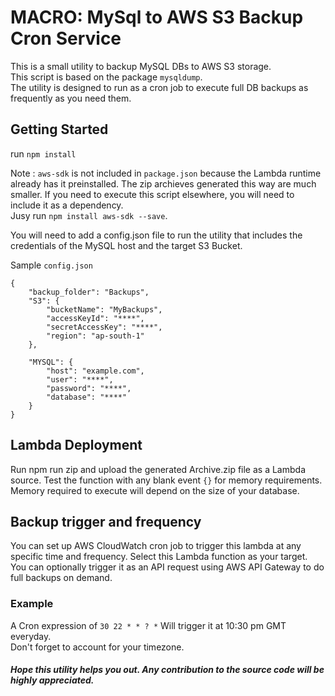 # MACRO: MySql to AWS S3 Backup Cron Service

This is a small utility to backup MySQL DBs to AWS S3 storage.<br>
This script is based on the package `mysqldump`.<br>
The utility is designed to run as a cron job to execute full DB backups as frequently as you need them.

## Getting Started

run `npm install`

Note : `aws-sdk` is not included in `package.json` because the Lambda runtime already has it preinstalled. The zip archieves generated this way are much smaller. If you need to execute this script elsewhere, you will need to include it as a dependency.<br>
Jusy run `npm install aws-sdk --save`.

You will need to add a config.json file to run the utility that includes the credentials of the MySQL host and the target S3 Bucket.

Sample `config.json`
```
{
    "backup_folder": "Backups",
    "S3": {
        "bucketName": "MyBackups",
        "accessKeyId": "****",
        "secretAccessKey": "****",
        "region": "ap-south-1"
    },

    "MYSQL": {
        "host": "example.com",
        "user": "****",
        "password": "****",
        "database": "****"
    }
}
```

## Lambda Deployment

Run npm run zip and upload the generated Archive.zip file as a Lambda source.
Test the function with any blank event `{}` for memory requirements. Memory required to execute will depend on the size of your database. 

## Backup trigger and frequency

You can set up AWS CloudWatch cron job to trigger this lambda at any specific time and frequency. Select this Lambda function as your target. You can optionally trigger it as an API request using AWS API Gateway to do full backups on demand.

### Example

A Cron expression of  `30 22 * * ? *`
Will trigger it at 10:30 pm GMT everyday.<br>
Don't forget to account for your timezone.

##### Hope this utility helps you out. Any contribution to the source code will be highly appreciated.